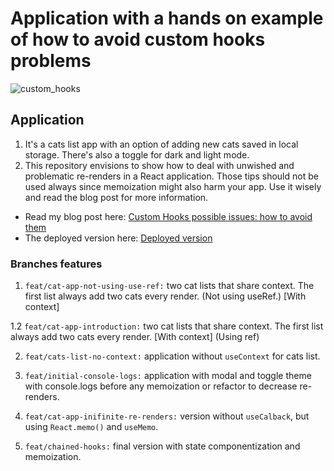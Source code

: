 # Application with a hands on example of how to avoid custom hooks problems

![custom_hooks](https://github.com/user-attachments/assets/a45d9398-f296-4c53-8508-f32a6cf35f3e)



## Application

1. It's a cats list app with an option of adding new cats saved in local storage. There's also a toggle for dark and light mode.
2. This repository envisions to show how to deal with unwished and problematic re-renders in a React application. Those tips should not be used always since memoization might also harm your app. Use it wisely and read the blog post for more information.

- Read my blog post here: [Custom Hooks possible issues: how to avoid them](https://blog.codeminer42.com/custom-hooks-problems/)
- The deployed version here: [Deployed version](https://custom-hooks-when-not-use.vercel.app/
)
### Branches features

1.  `feat/cat-app-not-using-use-ref:` two cat lists that share context. The first list always add two cats every render. (Not using useRef.) [With context]

1.2  `feat/cat-app-introduction:` two cat lists that share context. The first list always add two cats every render. [With context] (Using ref)

2.  `feat/cats-list-no-context:` application without `useContext` for cats list.

3. `feat/initial-console-logs:` application with modal and toggle theme with console.logs before any memoization or refactor to decrease re-renders. 

4. `feat/cat-app-inifinite-re-renders:` version without `useCalback`, but using `React.memo()` and `useMemo`.

5.  `feat/chained-hooks:` final version with state componentization and memoization.
